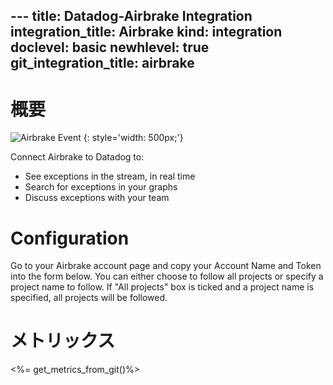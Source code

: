 --- title: Datadog-Airbrake Integration integration_title: Airbrake kind: integration doclevel: basic newhlevel: true
git_integration_title: airbrake
---

# 概要

![Airbrake Event](/static/images/airbrakeevent.png) {: style='width: 500px;'}

Connect Airbrake to Datadog to:

  * See exceptions in the stream, in real time
  * Search for exceptions in your graphs
  * Discuss exceptions with your team

# Configuration

Go to your Airbrake account page and copy your Account Name and Token into the form below. You can either choose to follow all projects or specify a project name to follow. If "All projects" box is ticked and a project name is specified, all projects will be followed.


# メトリックス

<%= get_metrics_from_git()%>
